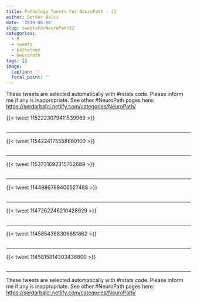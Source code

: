 ```yaml
---
title: Pathology Tweets For NeuroPath - 22
author: Serdar Balci
date: '2019-08-08'
slug: tweetsForNeuroPath22
categories:
  - R
  - tweets
  - pathology
  - NeuroPath
tags: []
image:
  caption: ''
  focal_point: ''
---
```



These tweets are selected automatically with #rstats code. Please inform me if any is inappropriate.
See other #NeuroPath pages here: https://serdarbalci.netlify.com/categories/NeuroPath/

{{< tweet 1152223079411539969 >}}
<br>
<br>
<hr>
{{< tweet 1154224175558660100 >}}
<br>
<br>
<hr>
{{< tweet 1153731692315762689 >}}
<br>
<br>
<hr>
{{< tweet 1144986789406527488 >}}
<br>
<br>
<hr>
{{< tweet 1147262246210428929 >}}
<br>
<br>
<hr>
{{< tweet 1145854388306681862 >}}
<br>
<br>
<hr>
{{< tweet 1145815814303436800 >}}
<br>
<br>
<hr>


These tweets are selected automatically with #rstats code. Please inform me if any is inappropriate.
See other #NeuroPath pages here: https://serdarbalci.netlify.com/categories/NeuroPath/
